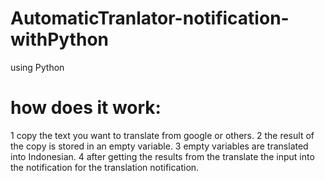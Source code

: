 # AutomaticTranlator-notification-withPython
using Python

# how does it work:
1 copy the text you want to translate from google or others.
2 the result of the copy is stored in an empty variable.
3 empty variables are translated into Indonesian.
4 after getting the results from the translate the input into the notification for the translation notification.
